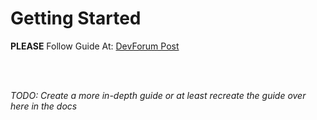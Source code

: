 # Getting Started

**PLEASE** Follow Guide At: [DevForum Post](https://devforum.roblox.com/t/lumina-a-custom-particle-system/2963557)

<br></br>

_TODO: Create a more in-depth guide or at least recreate the guide over here in the docs_
